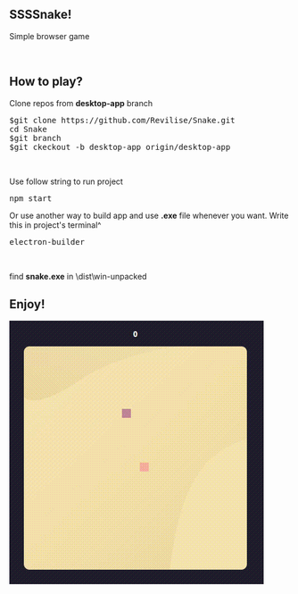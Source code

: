 <h2>
SSSSnake!
</h2>
<p>Simple browser game</p>
<br>
<h2>How to play?</h2>
<p>Clone repos from <b>desktop-app</b> branch</p>
<pre>
$git clone https://github.com/Revilise/Snake.git
cd Snake
$git branch
$git ckeckout -b desktop-app origin/desktop-app
</pre>
<br>
<p>Use follow string to run project</p>
<pre>npm start</pre>
<p>Or use another way to build app and use <b>.exe</b> file whenever you want. Write this in project's terminal^</p>
<pre>electron-builder</pre>
<br>
<p>find <b>snake.exe</b> in <span>\dist\win-unpacked</span><p>
<h2>Enjoy!</h2>
<img src="https://github.com/Revilise/Snake/blob/customized/snake.gif">
